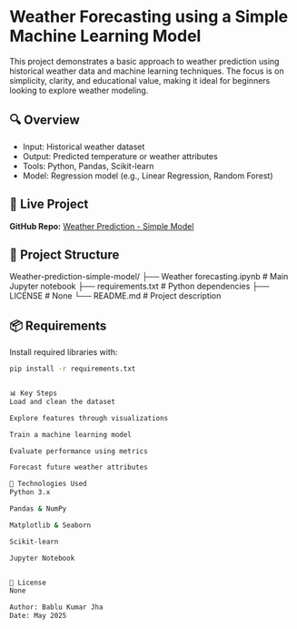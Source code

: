 # Weather Forecasting using a Simple Machine Learning Model

This project demonstrates a basic approach to weather prediction using historical weather data and machine learning techniques. The focus is on simplicity, clarity, and educational value, making it ideal for beginners looking to explore weather modeling.

## 🔍 Overview

- Input: Historical weather dataset
- Output: Predicted temperature or weather attributes
- Tools: Python, Pandas, Scikit-learn
- Model: Regression model (e.g., Linear Regression, Random Forest)

## 🚀 Live Project

**GitHub Repo:** [Weather Prediction - Simple Model](https://github.com/BabluKumarJha/Weather-prediction-simple-model)

## 📁 Project Structure


Weather-prediction-simple-model/
├── Weather forecasting.ipynb # Main Jupyter notebook
├── requirements.txt # Python dependencies
├── LICENSE # None
└── README.md # Project description


## 📦 Requirements

Install required libraries with:

```bash
pip install -r requirements.txt


📊 Key Steps
Load and clean the dataset

Explore features through visualizations

Train a machine learning model

Evaluate performance using metrics

Forecast future weather attributes

📌 Technologies Used
Python 3.x

Pandas & NumPy

Matplotlib & Seaborn

Scikit-learn

Jupyter Notebook


📜 License
None

Author: Bablu Kumar Jha
Date: May 2025
